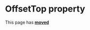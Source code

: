 # OffsetTop property #

This page has [**moved**](https://lib-docs.delphidabbler.com/MsgDlg/3/API/TPJVCLMsgDlg-OffsetTop)